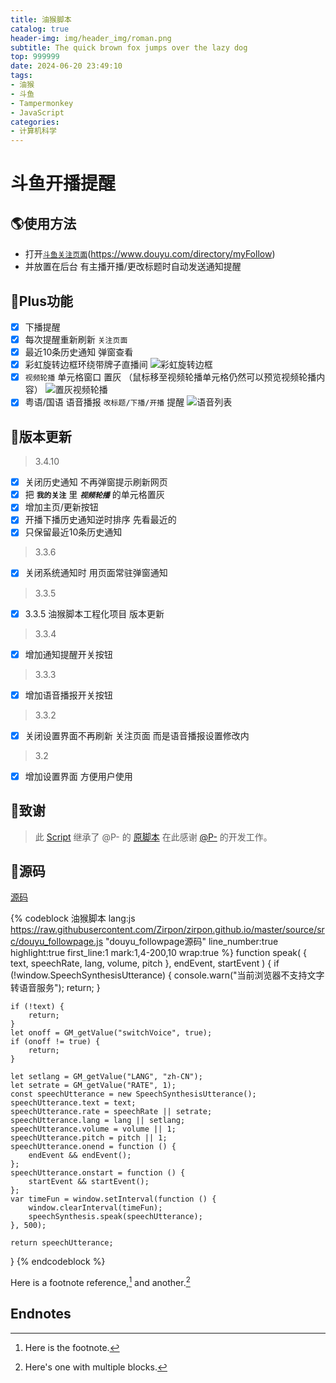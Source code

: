 ```yaml
---
title: 油猴脚本
catalog: true
header-img: img/header_img/roman.png
subtitle: The quick brown fox jumps over the lazy dog
top: 999999
date: 2024-06-20 23:49:10
tags:
- 油猴
- 斗鱼
- Tampermonkey
- JavaScript
categories: 
- 计算机科学
---
```


# 斗鱼开播提醒 

## 🌎使用方法

- 打开[`斗鱼关注页面`](https://www.douyu.com/directory/myFollow)(https://www.douyu.com/directory/myFollow)
- 并放置在后台 有主播开播/更改标题时自动发送通知提醒

## 💼Plus功能

- [x] 下播提醒
- [x] 每次提醒重新刷新 `关注页面`
- [x] 最近10条历史通知 弹窗查看
- [x] 彩虹旋转边框环绕带牌子直播间
    ![彩虹旋转边框](https://zirpon.github.io/2024/06/20/%E6%B2%B9%E7%8C%B4%E8%84%9A%E6%9C%AC/PixPin_2024-09-03_20-11-26.gif)
- [x] `视频轮播` 单元格窗口 置灰 （鼠标移至视频轮播单元格仍然可以预览视频轮播内容）
    ![置灰视频轮播](https://zirpon.github.io/2024/06/20/%E6%B2%B9%E7%8C%B4%E8%84%9A%E6%9C%AC/PixPin_2024-09-03_20-29-31.gif)
- [x] 粤语/国语 语音播报 `改标题/下播/开播` 提醒
    ![语音列表](https://image-static.segmentfault.com/995/584/9955847-62a9b4b214bea_fix732)

## 🚀版本更新

> 3.4.10
- [x] 关闭历史通知 不再弹窗提示刷新网页 
- [x] 把 **`我的关注`** 里 ***`视频轮播`*** 的单元格置灰
- [x] 增加主页/更新按钮
- [x] 开播下播历史通知逆时排序 先看最近的
- [x] 只保留最近10条历史通知

> 3.3.6
- [x] 关闭系统通知时 用页面常驻弹窗通知

> 3.3.5
- [x] 3.3.5 油猴脚本工程化项目 版本更新

> 3.3.4
- [x] 增加通知提醒开关按钮
 
> 3.3.3
- [x] 增加语音播报开关按钮

> 3.3.2
- [x] 关闭设置界面不再刷新 关注页面 而是语音播报设置修改内

> 3.2
- [x] 增加设置界面 方便用户使用

## 🙏致谢

> 此 [Script] 继承了 @P- 的 [原脚本][origin_script] 在此感谢 [@P-] 的开发工作。

[Script]: <https://greasyfork.org/zh-CN/scripts/498616-douyu%E6%96%97%E9%B1%BC-%E4%B8%BB%E6%92%AD%E5%BC%80%E6%92%AD%E4%B8%8B%E6%92%AD%E6%8F%90%E9%86%92-%E7%B2%A4%E8%AF%AD-%E5%9B%BD%E8%AF%AD%E8%AF%AD%E9%9F%B3%E6%92%AD%E6%8A%A5%E9%80%9A%E7%9F%A5>
[sourcecode]: <https://raw.githubusercontent.com/Zirpon/zirpon.github.io/master/source/src/douyu_followpage.js>
[@P-]: <https://greasyfork.org/zh-CN/users/250428-p>
[origin_script]: <https://greasyfork.org/zh-CN/scripts/378317-douyu-%E6%96%97%E9%B1%BC%E5%BC%80%E6%92%AD%E6%8F%90%E9%86%92>

## 🐊源码

[源码][sourcecode]

{% codeblock 油猴脚本 lang:js https://raw.githubusercontent.com/Zirpon/zirpon.github.io/master/source/src/douyu_followpage.js "douyu_followpage源码" line_number:true highlight:true first_line:1 mark:1,4-200,10 wrap:true %}
function speak(
    { text, speechRate, lang, volume, pitch },
    endEvent,
    startEvent
) {
    if (!window.SpeechSynthesisUtterance) {
        console.warn("当前浏览器不支持文字转语音服务");
        return;
    }

    if (!text) {
        return;
    }
    let onoff = GM_getValue("switchVoice", true);
    if (onoff != true) {
        return;
    }

    let setlang = GM_getValue("LANG", "zh-CN");
    let setrate = GM_getValue("RATE", 1);
    const speechUtterance = new SpeechSynthesisUtterance();
    speechUtterance.text = text;
    speechUtterance.rate = speechRate || setrate;
    speechUtterance.lang = lang || setlang;
    speechUtterance.volume = volume || 1;
    speechUtterance.pitch = pitch || 1;
    speechUtterance.onend = function () {
        endEvent && endEvent();
    };
    speechUtterance.onstart = function () {
        startEvent && startEvent();
    };
    var timeFun = window.setInterval(function () {
        window.clearInterval(timeFun);
        speechSynthesis.speak(speechUtterance);
    }, 500);

    return speechUtterance;
}
{% endcodeblock %}

Here is a footnote reference,[^1] and another.[^longnote]

## Endnotes
[^1]: Here is the footnote.
[^longnote]: Here's one with multiple blocks.

[本文访问地址]: <https://github.com/Zirpon/zirpon.github.io/blob/master/source/_posts/%E6%B2%B9%E7%8C%B4%E8%84%9A%E6%9C%AC.md#user-content-fnref-1-af4d5d81795350f4130a883608e67e5c>
[本文下载地址]: <https://raw.githubusercontent.com/Zirpon/zirpon.github.io/master/source/_posts/%E6%B2%B9%E7%8C%B4%E8%84%9A%E6%9C%AC.md>
[Script]: <https://greasyfork.org/zh-CN/scripts/498616-douyu%E6%96%97%E9%B1%BC-%E4%B8%BB%E6%92%AD%E5%BC%80%E6%92%AD%E4%B8%8B%E6%92%AD%E6%8F%90%E9%86%92-%E7%B2%A4%E8%AF%AD-%E5%9B%BD%E8%AF%AD%E8%AF%AD%E9%9F%B3%E6%92%AD%E6%8A%A5%E9%80%9A%E7%9F%A5>
[sourcecode]: <https://raw.githubusercontent.com/Zirpon/zirpon.github.io/master/source/src/douyu_followpage.js>
[@P-]: <https://greasyfork.org/zh-CN/users/250428-p>
[origin_script]: <https://greasyfork.org/zh-CN/scripts/378317-douyu-%E6%96%97%E9%B1%BC%E5%BC%80%E6%92%AD%E6%8F%90%E9%86%92>
